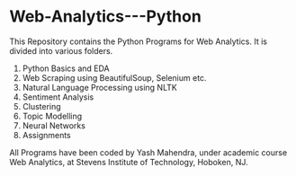 # Web-Analytics---Python
This Repository contains the Python Programs for Web Analytics. It is divided into various folders.

1) Python Basics and EDA
2) Web Scraping using BeautifulSoup, Selenium etc.
3) Natural Language Processing using NLTK
4) Sentiment Analysis
5) Clustering
6) Topic Modelling
7) Neural Networks 
8) Assignments

All Programs have been coded by Yash Mahendra, under academic course Web Analytics, at Stevens Institute of Technology, Hoboken, NJ.
